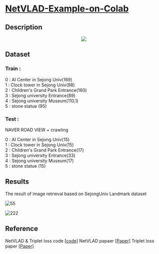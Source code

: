 # [NetVLAD-Example-on-Colab](https://github.com/socome/NetVLAD-Example-on-Colab/blob/master/NetVLAD_manual.ipynb)

## Description

<p align="center">
<img src="https://user-images.githubusercontent.com/44772344/58701146-24cdf800-83dd-11e9-924d-4e5e247bfec3.png">
</p>


## Dataset

### Train : 
0 : AI Center in Sejong Univ(169) </br>
1 : Clock tower in Sejong Univ(98)</br>
2 : Children's Grand Park Entrance(160)</br>
3 : Sejong university Entrance(89)</br>
4 : Sejong university Museum(110,1)</br>
5 : stone statue (95)</br>

### Test :
NAVER ROAD VIEW + crawling </br>

0 : AI Center in Sejong Univ(15) </br>
1 : Clock tower in Sejong Univ(15)</br>
2 : Children's Grand Park Entrance(17)</br>
3 : Sejong university Entrance(33)</br>
4 : Sejong university Museum(17)</br>
5 : stone statue (15)</br>

## Results

The result of image retrieval based on SejongUniv Landmark dataset

![55](https://user-images.githubusercontent.com/44772344/58888464-64207f80-8722-11e9-8998-b348bcd0c1b8.png)

![222](https://user-images.githubusercontent.com/44772344/58888155-ec525500-8721-11e9-95a9-59b3554dc46c.png)


## Reference

NetVLAD & Triplet loss code  [[code]](https://github.com/lyakaap/NetVLAD-pytorch)
NetVLAD papaer [[Paper]](https://arxiv.org/abs/1511.07247)
Triplet loss paper [[Paper]](https://arxiv.org/abs/1503.03832)
